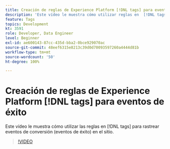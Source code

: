 ```yaml
---
title: Creación de reglas de Experience Platform [!DNL tags] para eventos de éxito
description: 'Este vídeo le muestra cómo utilizar reglas en  [!DNL tags]  para rastrear eventos de conversión (eventos de éxito) en el sitio. '
feature: Tags
topics: Development
kt: 3591
role: Developer, Data Engineer
level: Beginner
exl-id: ae600143-87cc-435d-bba2-0bce929070ac
source-git-commit: 48eef6315e8213c39d0d70093597260a4444d81b
workflow-type: tm+mt
source-wordcount: '50'
ht-degree: 100%

---
```


# Creación de reglas de Experience Platform [!DNL tags] para eventos de éxito

Este vídeo le muestra cómo utilizar las reglas en [!DNL tags] para rastrear eventos de conversión (eventos de éxito) en el sitio.

>[!VIDEO](https://video.tv.adobe.com/v/28778/?quality=12&learn=on)
